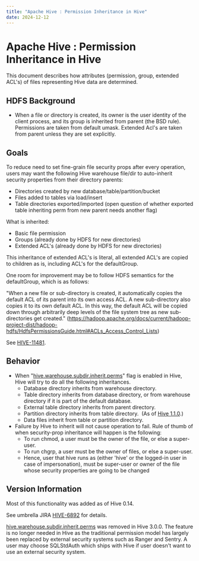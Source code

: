 ```yaml
---
title: "Apache Hive : Permission Inheritance in Hive"
date: 2024-12-12
---
```










# Apache Hive : Permission Inheritance in Hive






This document describes how attributes (permission, group, extended ACL's) of files representing Hive data are determined.

## **HDFS Background**

* When a file or directory is created, its owner is the user identity of the client process, and its group is inherited from parent (the BSD rule). Permissions are taken from default umask. Extended Acl's are taken from parent unless they are set explicitly.

## **Goals**

To reduce need to set fine-grain file security props after every operation, users may want the following Hive warehouse file/dir to auto-inherit security properties from their directory parents:

* Directories created by new database/table/partition/bucket
* Files added to tables via load/insert
* Table directories exported/imported (open question of whether exported table inheriting perm from new parent needs another flag)

What is inherited:

* Basic file permission
* Groups (already done by HDFS for new directories)
* Extended ACL's (already done by HDFS for new directories) 

This inheritance of extended ACL's is literal, all extended ACL's are copied to children as is, including ACL's for the defaultGroup.

One room for improvement may be to follow HDFS semantics for the defaultGroup, which is as follows:

"When a new file or sub-directory is created, it automatically copies the default ACL of its parent into its own access ACL. A new sub-directory also copies it to its own default ACL. In this way, the default ACL will be copied down through arbitrarily deep levels of the file system tree as new sub-directories get created." (<https://hadoop.apache.org/docs/current/hadoop-project-dist/hadoop-hdfs/HdfsPermissionsGuide.html#ACLs_Access_Control_Lists>)

See [HIVE-11481](https://issues.apache.org/jira/browse/HIVE-11481).

## **Behavior**

* When "[hive.warehouse.subdir.inherit.perms](https://cwiki.apache.org/confluence/display/Hive/Configuration+Properties#ConfigurationProperties-hive.warehouse.subdir.inherit.perms)" flag is enabled in Hive, Hive will try to do all the following inheritances.
	+ Database directory inherits from warehouse directory.
	+ Table directory inherits from database directory, or from warehouse directory if it is part of the default database.
	+ External table directory inherits from parent directory.
	+ Partition directory inherits from table directory.  (As of [Hive 1.1.0](https://issues.apache.org/jira/browse/HIVE-8864).)
	+ Data files inherit from table or partition directory.
* Failure by Hive to inherit will not cause operation to fail. Rule of thumb of when security-prop inheritance will happen is the following:
	+ To run chmod, a user must be the owner of the file, or else a super-user.
	+ To run chgrp, a user must be the owner of files, or else a super-user.
	+ Hence, user that hive runs as (either 'hive' or the logged-in user in case of impersonation), must be super-user or owner of the file whose security properties are going to be changed

## Version Information

Most of this functionality was added as of Hive 0.14.  

See umbrella JIRA [HIVE-6892](https://issues.apache.org/jira/browse/HIVE-6892) for details.

[hive.warehouse.subdir.inherit.perms](https://cwiki.apache.org/confluence/display/Hive/Configuration+Properties#ConfigurationProperties-hive.warehouse.subdir.inherit.perms) was removed in Hive 3.0.0. The feature is no longer needed in Hive as the traditional permission model has largely been replaced by external security systems such as Ranger and Sentry. A user may choose SQLStdAuth which ships with Hive if user doesn't want to use an external security system.



 

 

